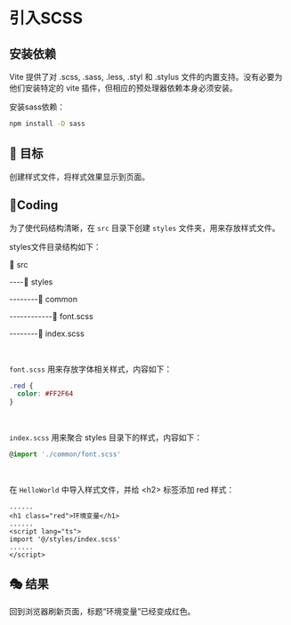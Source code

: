 # 引入SCSS

## 安装依赖

Vite 提供了对 .scss, .sass, .less, .styl 和 .stylus 文件的内置支持。没有必要为他们安装特定的 vite 插件，但相应的预处理器依赖本身必须安装。

安装sass依赖：

```bash
npm install -D sass
```

## 🎯 目标

创建样式文件，将样式效果显示到页面。

## 🌈Coding

为了使代码结构清晰，在 `src` 目录下创建 `styles` 文件夹，用来存放样式文件。

styles文件目录结构如下：

📁 src

----📁 styles

--------📁 common

------------📄 font.scss

--------📄 index.scss

<br/>

`font.scss` 用来存放字体相关样式，内容如下：

```scss
.red {
  color: #FF2F64
}
```

<br/>

`index.scss` 用来聚合 styles 目录下的样式，内容如下：

```typescript
@import './common/font.scss'
```

<br/>

在 `HelloWorld` 中导入样式文件，并给 \<h2\> 标签添加 red 样式：

```vue
......
<h1 class="red">环境变量</h1>
......
<script lang="ts">
import '@/styles/index.scss'
......
</script>
```

## 🎭 结果

回到浏览器刷新页面，标题“环境变量”已经变成红色。

